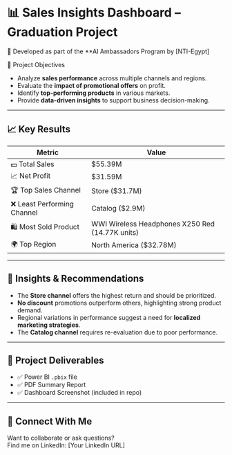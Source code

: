 # 📊 Sales Insights Dashboard – Graduation Project

🚀 Developed as part of the **AI Ambassadors Program by [NTI-Egypt]


🎯 Project Objectives

- Analyze **sales performance** across multiple channels and regions.
- Evaluate the **impact of promotional offers** on profit.
- Identify **top-performing products** in various markets.
- Provide **data-driven insights** to support business decision-making.

---

## 📈 Key Results

| Metric                     | Value       |
|---------------------------|-------------|
| 💵 Total Sales            | $55.39M     |
| 📈 Net Profit             | $31.59M     |
| 🏆 Top Sales Channel     | Store ($31.7M) |
| ❌ Least Performing Channel | Catalog ($2.9M) |
| 🛍️ Most Sold Product     | WWI Wireless Headphones X250 Red (14.77K units) |
| 🌍 Top Region             | North America ($32.78M) |

---

## 📌 Insights & Recommendations

- The **Store channel** offers the highest return and should be prioritized.
- **No discount** promotions outperform others, highlighting strong product demand.
- Regional variations in performance suggest a need for **localized marketing strategies**.
- The **Catalog channel** requires re-evaluation due to poor performance.

---

## 📎 Project Deliverables

- ✅ Power BI `.pbix` file  
- ✅ PDF Summary Report  
- ✅ Dashboard Screenshot (included in repo)

---

## 🔗 Connect With Me

Want to collaborate or ask questions?  
Find me on LinkedIn: [Your LinkedIn URL]
